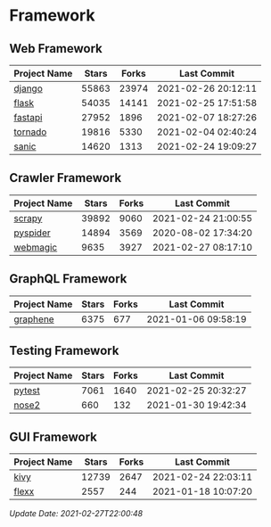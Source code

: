 # Framework

## Web Framework
| Project Name | Stars | Forks | Last Commit |
| ------------ | ----- | ----- | ----------- |
| [django](https://github.com/django/django) | 55863 | 23974 | 2021-02-26 20:12:11 |
| [flask](https://github.com/pallets/flask) | 54035 | 14141 | 2021-02-25 17:51:58 |
| [fastapi](https://github.com/tiangolo/fastapi) | 27952 | 1896 | 2021-02-07 18:27:26 |
| [tornado](https://github.com/tornadoweb/tornado) | 19816 | 5330 | 2021-02-04 02:40:24 |
| [sanic](https://github.com/sanic-org/sanic) | 14620 | 1313 | 2021-02-24 19:09:27 |

## Crawler Framework
| Project Name | Stars | Forks | Last Commit |
| ------------ | ----- | ----- | ----------- |
| [scrapy](https://github.com/scrapy/scrapy) | 39892 | 9060 | 2021-02-24 21:00:55 |
| [pyspider](https://github.com/binux/pyspider) | 14894 | 3569 | 2020-08-02 17:34:20 |
| [webmagic](https://github.com/code4craft/webmagic) | 9635 | 3927 | 2021-02-27 08:17:10 |

## GraphQL Framework
| Project Name | Stars | Forks | Last Commit |
| ------------ | ----- | ----- | ----------- |
| [graphene](https://github.com/graphql-python/graphene) | 6375 | 677 | 2021-01-06 09:58:19 |

## Testing Framework
| Project Name | Stars | Forks | Last Commit |
| ------------ | ----- | ----- | ----------- |
| [pytest](https://github.com/pytest-dev/pytest) | 7061 | 1640 | 2021-02-25 20:32:27 |
| [nose2](https://github.com/nose-devs/nose2) | 660 | 132 | 2021-01-30 19:42:34 |

## GUI Framework
| Project Name | Stars | Forks | Last Commit |
| ------------ | ----- | ----- | ----------- |
| [kivy](https://github.com/kivy/kivy) | 12739 | 2647 | 2021-02-24 22:03:11 |
| [flexx](https://github.com/flexxui/flexx) | 2557 | 244 | 2021-01-18 10:07:20 |

*Update Date: 2021-02-27T22:00:48*